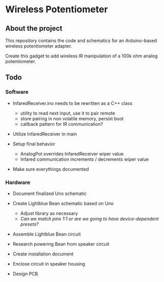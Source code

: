 # Wireless Potentiometer

## About the project

This repository contains the code and schematics for an Arduino-based wireless potentiometer adapter.

Create this gadget to add wireless IR manipulation of a 100k ohm analog potentiometer. 

## Todo

### Software

* InfaredReceiver.ino needs to be rewritten as a C++ class
  * utility to read next input, use it to pair remote
  * store pairing in non volatile memory, persist boot
  * callback pattern for IR communication?

* Utilize InfaredReceiver in main

* Setup final behavior
  * AnalogPot overrides InfaredReceiver wiper value
  * Infared communication increments / decrements wiper value

* Make sure everythings documented

### Hardware

* Document finalized Uno schematic

* Create Lightblue Bean schematic based on Uno
  * Adjust library as necessary
  * _Can we match pins 1:1 or are we going to have device-dependent presets?_

* Assemble Lightblue Bean circuit

* Research powering Bean from speaker circuit

* Create installation document

* Enclose circuit in speaker housing

* Design PCB